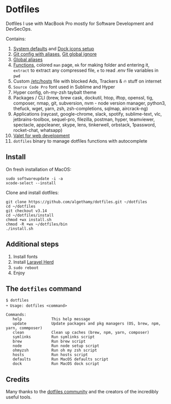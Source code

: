 # Dotfiles
Dotfiles I use with MacBook Pro mostly for Software Development and DevSecOps.

Contains:
  1. [System defaults](https://github.com/mihaliak/dotfiles/blob/master/macos/defaults.sh) and [Dock icons setup](https://github.com/mihaliak/dotfiles/blob/master/macos/dock.sh) 
  2. [Git config with aliases](https://github.com/mihaliak/dotfiles/blob/master/dots/.gitconfig), [Git global ignore](https://github.com/mihaliak/dotfiles/blob/master/dots/.gitignore_global)
  3. [Global aliases](https://github.com/mihaliak/dotfiles/blob/master/dots/.aliases) 
  4. [Functions](https://github.com/mihaliak/dotfiles/blob/master/dots/.functions), colored `man` page, `mk` for making folder and entering it, `extract` to extract any compressed file, `e` to read .env file variables in `pwd`
  5. Custom [/etc/hosts](https://github.com/mihaliak/dotfiles/blob/master/etc/hosts) file with blocked Ads, Trackers & 🔥 stuff on internet
  6. `Source Code Pro` font used in Sublime and Hyper
  7. Hyper config, oh-my-zsh taybalt theme
  8. Packages / CLI (brew, brew cask, dockutil, htop, iftop, openssl, tig, composer, nmap, git, subversion, nvm - node version manager, python3, thefuck, wget, yarn, zsh, zsh-completions, sqlmap, aircrack-ng)
  9. Applications (raycast, google-chrome, slack, spotify, sublime-text, vlc, jetbrains-toolbox, sequel-pro, filezilla, postman, hyper, teamviewer, spectacle, appcleaner, skype, lens, tinkerwell, orbstack, 1password, rocket-chat, whatsapp)
  10. [Valet for web development](https://github.com/laravel/valet)
  11. `dotfiles` binary to manage dotfiles functions with autocomplete
## Install

On fresh installation of MacOS:

    sudo softwareupdate -i -a
    xcode-select --install

Clone and install dotfiles:
	
    git clone https://github.com/algethamy/dotfiles.git ~/dotfiles
    cd ~/dotfiles
    git checkout v3.14
    cd ~/dotfiles/install
    chmod +wx install.sh
    chmod -R +wx ~/dotfiles/bin
    ./install.sh

## Additional steps

1. Install fonts
2. Install [Laravel Herd](https://herd.laravel.com/)
3. `sudo reboot`
4. Enjoy

## The `dotfiles` command

    $ dotfiles
    ￫ Usage: dotfiles <command>

    Commands:
       help             This help message
       update           Update packages and pkg managers (OS, brew, npm, yarn, commposer)
       clean            Clean up caches (brew, npm, yarn, composer)
       symlinks         Run symlinks script
       brew             Run brew script
       node             Run node setup script
       ohmyzsh          Run oh my zsh script
       hosts            Run hosts script
       defaults         Run MacOS defaults script
       dock             Run MacOS dock script

## Credits

Many thanks to the [dotfiles community](http://dotfiles.github.io/) and the creators of the incredibly useful tools.
